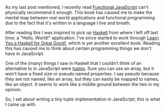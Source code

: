 As my last post mentioned, I recently read [Functional JavaScript][fjs] can't physically recommend it enough. This book has caused me to make the mental leap between real world applications and functional programming due to the fact that it's written in a language I live and breath.

After reading this I was inspired to pick up [Haskell][hs] from where I left off last time; a "Hello, World!" application. I've since started to work through [Learn You a Haskell for Great Good!][lyah], which is yet another excellent book. Reading this has caused me to think about certain programming things we don't have in JavaScript.

One of the (many) things I saw in Haskell that I couldn't think of an alternative to in JavaScript were [tuples][]. Sure you can use an array, but it won't have a fixed size or pseudo named properties. I say pseudo because they are not named, like an array, but they can easily be mapped to names, like an object. It seems to work like a middle ground between the two in my opinion.

So, I set about writing a tiny tuple implementation in JavaScript; this is what I came up with.

<!-- more -->

[fjs]: http://shop.oreilly.com/product/0636920028857.do
[hs]: http://www.haskell.org/
[lyah]: http://learnyouahaskell.com/
[tuples]: https://en.wikipedia.org/wiki/Tuple